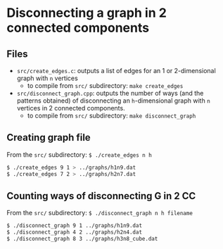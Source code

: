 # Disconnecting a graph in 2 connected components

## Files
* `src/create_edges.c`: outputs a list of edges for an 1 or 2-dimensional graph with `n` vertices
  * to compile from `src/` subdirectory: `make create_edges`
* `src/disconnect_graph.cpp`: outputs the number of ways (and the patterns obtained) of disconnecting an `h`-dimensional graph with `n` vertices in 2 connected components.
  * to compile from `src/` subdirectory: `make disconnect_graph`

## Creating graph file
From the `src/` subdirectory: `$ ./create_edges n h`  
```bash
$ ./create_edges 9 1 > ../graphs/h1n9.dat  
$ ./create_edges 7 2 > ../graphs/h2n7.dat  
```

## Counting ways of disconnecting G in 2 CC
From the `src/` subdirectory: `$ ./disconnect_graph n h filename`  
```bash
$ ./disconnect_graph 9 1 ../graphs/h1n9.dat  
$ ./disconnect_graph 4 2 ../graphs/h2n4.dat  
$ ./disconnect_graph 8 3 ../graphs/h3n8_cube.dat  
```
